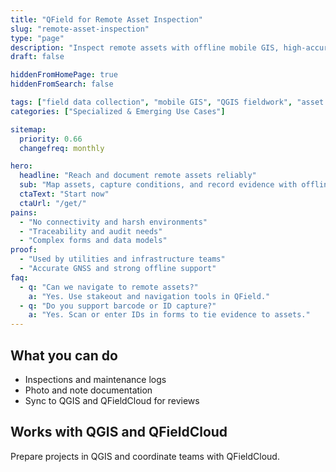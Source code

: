 ```yaml
---
title: "QField for Remote Asset Inspection"
slug: "remote-asset-inspection"
type: "page"
description: "Inspect remote assets with offline mobile GIS, high-accuracy GNSS, and photo evidence."
draft: false

hiddenFromHomePage: true
hiddenFromSearch: false

tags: ["field data collection", "mobile GIS", "QGIS fieldwork", "asset inspection", "remote sites"]
categories: ["Specialized & Emerging Use Cases"]

sitemap:
  priority: 0.66
  changefreq: monthly

hero:
  headline: "Reach and document remote assets reliably"
  sub: "Map assets, capture conditions, and record evidence with offline capability."
  ctaText: "Start now"
  ctaUrl: "/get/"
pains:
  - "No connectivity and harsh environments"
  - "Traceability and audit needs"
  - "Complex forms and data models"
proof:
  - "Used by utilities and infrastructure teams"
  - "Accurate GNSS and strong offline support"
faq:
  - q: "Can we navigate to remote assets?"
    a: "Yes. Use stakeout and navigation tools in QField."
  - q: "Do you support barcode or ID capture?"
    a: "Yes. Scan or enter IDs in forms to tie evidence to assets."
---
```


## What you can do
- Inspections and maintenance logs  
- Photo and note documentation  
- Sync to QGIS and QFieldCloud for reviews

## Works with QGIS and QFieldCloud
Prepare projects in QGIS and coordinate teams with QFieldCloud.
